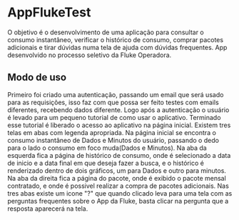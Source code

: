# AppFlukeTest

O objetivo é o desenvolvimento de uma aplicação para consultar o consumo instantâneo, verificar o histórico de consumo, comprar pacotes adicionais e tirar dúvidas numa tela de ajuda com dúvidas frequentes. 
App desenvolvido no processo seletivo da Fluke Operadora. 


## Modo de uso
Primeiro foi criado uma autenticação, passando um email que será usado para as requisições, isso faz com que possa ser feito testes com emails diferentes, recebendo dados diferente.
Logo após a autenticação o usuário é levado para um pequeno tutorial de como usar o aplicativo.
Terminado esse tutorial é liberado o acesso ao aplicativo na página inicial. Existem tres telas em abas com legenda apropriada.
Na página inicial se encontra o consumo instantâneo de Dados e Minutos do usuário, passando o dedo para o lado o consumo em foco muda(Dados e Minutos).
Na aba da esquerda fica a página de histórico de consumo, onde é selecionado a data de inicio e a data final em que deseja fazer a busca, e o histórico é renderizado dentro de dois gráficos, um para Dados e outro para minutos.
Na aba da direita fica a página do pacote, onde é exibido o pacote mensal contratado, e onde é possivel realizar a compra de pacotes adicionais.
Nas tres abas existe um icone "?" que quando clicado leva para uma tela com as perguntas frequentes sobre o App da Fluke, basta clicar na pergunta que a resposta aparecerá na tela.
